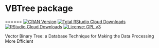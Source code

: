 # VBTree package
======
[![CRAN Version](http://www.r-pkg.org/badges/version/VBTree)](https://cran.r-project.org/package=VBTree)
[![Total RStudio Cloud Downloads](http://cranlogs.r-pkg.org/badges/grand-total/MVNBayesian?color=brightgreen)](https://cran.r-project.org/package=VBTree)
[![RStudio Cloud Downloads](http://cranlogs.r-pkg.org/badges/MVNBayesian?color=brightgreen)](https://cran.r-project.org/package=VBTree)
[![License: GPL v3](https://img.shields.io/badge/License-GPL%20v3-blue.svg)](https://www.gnu.org/licenses/gpl-3.0)

Vector Binary Tree: a Database Technique for Making the Data Processing More Efficient
